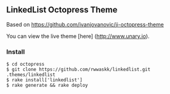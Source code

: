 ## LinkedList Octopress Theme

Based on https://github.com/ivanjovanovic/ji-octopress-theme

You can view the live theme [here] (http://www.unary.io).

### Install
```shell
$ cd octopress
$ git clone https://github.com/rwwaskk/linkedlist.git .themes/linkedlist
$ rake install['linkedlist']
$ rake generate && rake deploy
```

